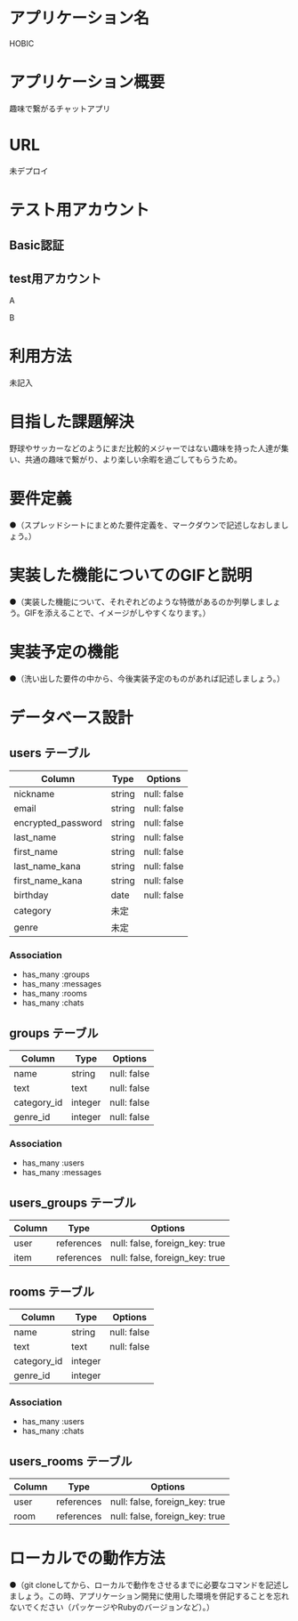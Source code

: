 # アプリケーション名
HOBIC


# アプリケーション概要
趣味で繋がるチャットアプリ


# URL
未デプロイ


# テスト用アカウント
## Basic認証


## test用アカウント
A

B


# 利用方法
未記入


# 目指した課題解決
野球やサッカーなどのようにまだ比較的メジャーではない趣味を持った人達が集い、共通の趣味で繋がり、より楽しい余暇を過ごしてもらうため。


# 要件定義
●（スプレッドシートにまとめた要件定義を、マークダウンで記述しなおしましょう。）

# 実装した機能についてのGIFと説明
●（実装した機能について、それぞれどのような特徴があるのか列挙しましょう。GIFを添えることで、イメージがしやすくなります。）

# 実装予定の機能
●（洗い出した要件の中から、今後実装予定のものがあれば記述しましょう。）


# データベース設計

## users テーブル

| Column             | Type   | Options     |
| ------------------ | ------ | ----------- |
| nickname           | string | null: false |
| email              | string | null: false |
| encrypted_password | string | null: false |
| last_name          | string | null: false |
| first_name         | string | null: false |
| last_name_kana     | string | null: false |
| first_name_kana    | string | null: false |
| birthday           | date   | null: false |
| category           | 未定    |             |
| genre              | 未定    |             |

### Association

- has_many :groups
- has_many :messages
- has_many :rooms
- has_many :chats


## groups テーブル

| Column             | Type       | Options     |
| ------------------ | ---------- | ----------- |
| name               | string     | null: false |
| text               | text       | null: false |
| category_id        | integer    | null: false |
| genre_id           | integer    | null: false |

### Association

- has_many :users
- has_many :messages


## users_groups テーブル

| Column | Type       | Options                        |
| -------| ---------- | ------------------------------ |
| user   | references | null: false, foreign_key: true |
| item   | references | null: false, foreign_key: true |


## rooms テーブル

| Column             | Type       | Options     |
| ------------------ | ---------- | ----------- |
| name               | string     | null: false |
| text               | text       | null: false |
| category_id        | integer    |             |
| genre_id           | integer    |             |

### Association

- has_many :users
- has_many :chats


## users_rooms テーブル

| Column | Type       | Options                        |
| -------| ---------- | ------------------------------ |
| user   | references | null: false, foreign_key: true |
| room   | references | null: false, foreign_key: true |


# ローカルでの動作方法
●（git cloneしてから、ローカルで動作をさせるまでに必要なコマンドを記述しましょう。この時、アプリケーション開発に使用した環境を併記することを忘れないでください（パッケージやRubyのバージョンなど）。）